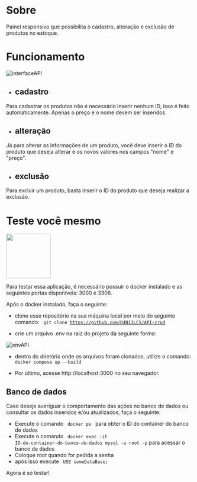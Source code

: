 # Sobre

Painel responsivo que possibilita o cadastro, alteração e exclusão de produtos no estoque.

# Funcionamento

![interfaceAPI](https://github.com/user-attachments/assets/cbf1811c-4c50-4e8d-8035-c92c589c15d4)

- ## cadastro

Para cadastrar os produtos não é necessário inserir nenhum ID, isso é feito automaticamente. Apenas o preço e o nome devem ser inseridos.

- ## alteração

Já para alterar as informações de um produto, você deve inserir o ID do produto que deseja alterar e os novos valores nos campos "nome" e "preço".

- ## exclusão

Para excluir um produto, basta inserir o ID do produto que deseja realizar a exclusão.

# Teste você mesmo

<img src="https://1000logos.net/wp-content/uploads/2021/11/Docker-Logo.png" height="120"/>

Para testar essa aplicação, é necessário possuir o docker instalado e as seguintes portas disponíveis: 3000 e 3306.

Após o docker instalado, faça o seguinte: 

- clone esse repositório na sua máquina local por meio do seguinte comando: <code> git clone https://github.com/D4N13LCS/API-crud </code>

- crie um arquivo .env na raiz do projeto da seguinte forma:

![envAPI](https://github.com/user-attachments/assets/6d728d17-aa07-4d51-8cc3-c6b4dc06293a)

- dentro do diretório onde os arquivos foram clonados, utilize o comando: <code> docker compose up --build </code>

- Por último, acesse http://localhost:3000 no seu navegador.

## Banco de dados

Caso deseje averiguar o comportamento das ações no banco de dados ou consultar os dados inseridos e/ou atualizados, faça o seguinte:

- Execute o comando <code> docker ps </code> para obter o ID do container do banco de dados
- Execute o comando <code> docker exec -it ID-do-container-do-banco-de-dados mysql -u root -p</code> para acessar o banco de dados
- Coloque root quando for pedida a senha
- após isso execute <code> USE someDataBase; </code>

Agora é só testar!
